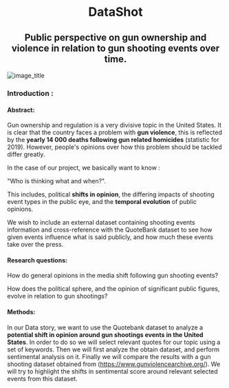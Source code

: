 
<h1 align="center"> DataShot </h1>

<h2 align="center"> Public perspective on gun ownership and violence in relation to gun shooting events over time.</h2>

![image_title](/../main/images/title_image.png)

### Introduction :

#### Abstract:

Gun ownership and regulation is a very divisive topic in the United States. It is clear that the country faces a problem with **gun violence**, this is reflected by the **yearly 14 000 deaths following gun related homicides** (statistic for 2019). However, people&#39;s opinions over how this problem should be tackled differ greatly.

In the case of our project, we basically want to know :

&quot;Who is thinking what and when?&quot;.

This includes, political **shifts in opinion**, the differing impacts of shooting event types in the public eye, and the **temporal evolution** of public opinions.

We wish to include an external dataset containing shooting events information and cross-reference with the QuoteBank dataset to see how given events influence what is said publicly, and how much these events take over the press.

#### Research questions:

How do general opinions in the media shift following gun shooting events?

How does the political sphere, and the opinion of significant public figures, evolve in relation to gun shootings?

#### Methods:

In our Data story, we want to use the Quotebank dataset to analyze a **potential shift in opinion around gun shootings events in the United States**. In order to do so we will select relevant quotes for our topic using a set of keywords. Then we will first analyze the obtain dataset, and perform sentimental analysis on it. Finally we will compare the results with a gun shooting dataset obtained from (https://www.gunviolencearchive.org/). We will try to highlight the shifts in sentimental score around relevant selected events from this dataset.
